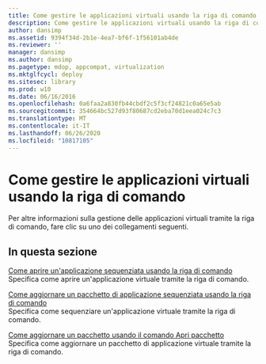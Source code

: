```yaml
---
title: Come gestire le applicazioni virtuali usando la riga di comando
description: Come gestire le applicazioni virtuali usando la riga di comando
author: dansimp
ms.assetid: 9394f34d-2b1e-4ea7-bf6f-1f56101ab4de
ms.reviewer: ''
manager: dansimp
ms.author: dansimp
ms.pagetype: mdop, appcompat, virtualization
ms.mktglfcycl: deploy
ms.sitesec: library
ms.prod: w10
ms.date: 06/16/2016
ms.openlocfilehash: 0a6faa2a830fb44cbdf2c5f3cf24821c0a65e5ab
ms.sourcegitcommit: 354664bc527d93f80687cd2eba70d1eea024c7c3
ms.translationtype: MT
ms.contentlocale: it-IT
ms.lasthandoff: 06/26/2020
ms.locfileid: "10817105"
---
```

# Come gestire le applicazioni virtuali usando la riga di comando


Per altre informazioni sulla gestione delle applicazioni virtuali tramite la riga di comando, fare clic su uno dei collegamenti seguenti.

## In questa sezione


<a href="" id="how-to-open-a-sequenced-application-using-the-command-line"></a>[Come aprire un'applicazione sequenziata usando la riga di comando](how-to-open-a-sequenced-application-using-the-command-line.md)  
Specifica come aprire un'applicazione virtuale tramite la riga di comando.

<a href="" id="how-to-upgrade-a-sequenced-application-package-using-the-command-line"></a>[Come aggiornare un pacchetto di applicazione sequenziata usando la riga di comando](how-to-upgrade-a-sequenced-application-package-using-the-command-line.md)  
Specifica come sequenziare un'applicazione virtuale tramite la riga di comando.

<a href="" id="how-to-upgrade-a-package-using-the-open-package-command"></a>[Come aggiornare un pacchetto usando il comando Apri pacchetto](how-to-upgrade-a-package-using-the-open-package-command.md)  
Specifica come aggiornare un pacchetto di applicazione virtuale tramite la riga di comando.

 

 





